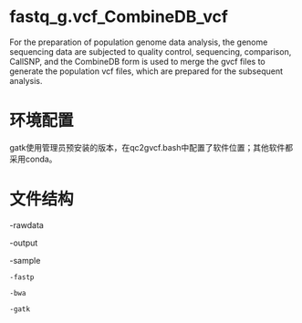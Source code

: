 # fastq_g.vcf_CombineDB_vcf
For the preparation of population genome data analysis, the genome sequencing data are subjected to quality control, sequencing, comparison, CallSNP, and the CombineDB form is used to merge the gvcf files to generate the population vcf files, which are prepared for the subsequent analysis.
# 环境配置
gatk使用管理员预安装的版本，在qc2gvcf.bash中配置了软件位置；其他软件都采用conda。
# 文件结构
-rawdata

-output

  -sample
  
    -fastp
    
    -bwa
    
    -gatk
